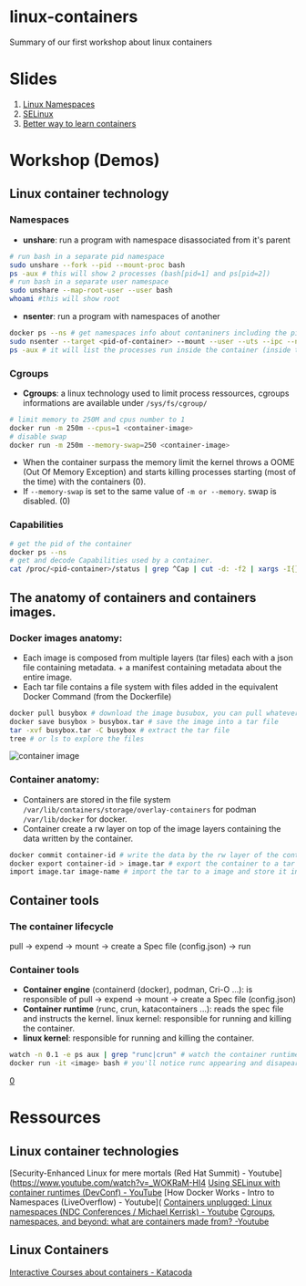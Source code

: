 # linux-containers
Summary of our first workshop about linux containers

# Slides
1. [Linux Namespaces](https://docs.google.com/presentation/d/1WglBqb8lPGdp8q2d3c2b1MEsP5gwIVUhEaR8_3oEA8E/edit#slide=id.p)
2. [SELinux](https://docs.google.com/presentation/d/1AalhlPGuTHx1q7tjL_VI9eDVAKxGONHeY428Gfls7u4/edit#slide=id.g72af2cb99a_0_71)
3. [Better way to learn containers](https://docs.google.com/presentation/d/1tj_N65-Rx8ZNc4YVkhQykkrtDS7aal0YhMUdJBb0QDo/edit#slide=id.g726da336b0_0_7)

# Workshop (Demos)
## Linux container technology
### Namespaces
- **unshare**: run a program with namespace disassociated from it's parent 
```bash
# run bash in a separate pid namespace 
sudo unshare --fork --pid --mount-proc bash
ps -aux # this will show 2 processes (bash[pid=1] and ps[pid=2])
# run bash in a separate user namespace
sudo unshare --map-root-user --user bash
whoami #this will show root
```
- **nsenter**: run a program with namespaces of another
```bash
docker ps --ns # get namespaces info about contaniners including the pid.
sudo nsenter --target <pid-of-container> --mount --user --uts --ipc --net --pid /bin/sh
ps -aux # it will list the processes run inside the container (inside the pid namespace of the container)
```

### Cgroups
- **Cgroups**: a linux technology used to limit process ressources, cgroups informations are available under `/sys/fs/cgroup/`
```bash
# limit memory to 250M and cpus number to 1
docker run -m 250m --cpus=1 <container-image>  
# disable swap 
docker run -m 250m --memory-swap=250 <container-image>  
```
  - When the container surpass the memory limit the kernel throws a  OOME (Out Of Memory Exception) and starts killing processes starting (most of the time) with the containers (0).
  - If `--memory-swap` is set to the same value of `-m or --memory`. swap is disabled. (0)

### Capabilities
```bash
# get the pid of the container
docker ps --ns
# get and decode Capabilities used by a container. 
cat /proc/<pid-container>/status | grep ^Cap | cut -d: -f2 | xargs -I{} -n1 capsh --decode={}
```
## The anatomy of containers and containers images. 
### Docker images anatomy: 
- Each image is composed from multiple layers (tar files) each with a json file containing metadata. + a manifest containing metadata about the entire image.
- Each tar file contains a file system with files added in the equivalent Docker Command (from the Dockerfile)  
```bash
docker pull busybox # download the image busubox, you can pull whatever image you want
docker save busybox > busybox.tar # save the image into a tar file
tar -xvf busybox.tar -C busybox # extract the tar file
tree # or ls to explore the files 
```
![container image](https://media.discordapp.net/attachments/691698282338058253/696104132192370790/2020-04-04-220706_1600x900_scrot.png?width=1040&height=585)

### Container anatomy: 
- Containers are stored in the file system `/var/lib/containers/storage/overlay-containers` for podman `/var/lib/docker` for docker.
- Container create a rw layer on top of the image layers containing the data written by the container. 
```bash
docker commit container-id # write the data by the rw layer of the container to a new image
docker export container-id > image.tar # export the container to a tar file
import image.tar image-name # import the tar to a image and store it in a repository 
```
## Container tools
### The container lifecycle
pull -> expend -> mount -> create a Spec file (config.json) -> run

### Container tools
- **Container engine** (containerd (docker), podman, Cri-O ...): is responsible of  pull -> expend -> mount -> create a Spec file (config.json)
- **Container runtime** (runc, crun, katacontainers ...): reads the spec file and instructs the kernel.
linux kernel: responsible for running and killing the container.
- **linux kernel**: responsible for running and killing the container.
```bash
watch -n 0.1 -e ps aux | grep "runc|crun" # watch the container runtime in a separate terminal
docker run -it <image> bash # you'll notice runc appearing and disapearing briefly in the watch
```
[0](https://docs.docker.com/config/containers/resource_constraints/)
# Ressources
## Linux container technologies
[Security-Enhanced Linux for mere mortals (Red Hat Summit) - Youtube](https://www.youtube.com/watch?v=_WOKRaM-HI4
[Using SELinux with container runtimes (DevConf) - YouTube](https://www.youtube.com/watch?v=FOny29a31ls)
[How Docker Works - Intro to Namespaces (LiveOverflow) - Youtube](
[Containers unplugged: Linux namespaces (NDC Conferences / Michael Kerrisk) - Youtube](https://www.youtube.com/watch?v=0kJPa-1FuoI)
[
Cgroups, namespaces, and beyond: what are containers made from? -Youtube](https://www.youtube.com/watch?v=sK5i-N34im8)
## Linux Containers
[Interactive Courses about containers - Katacoda](katacoda.com/)
